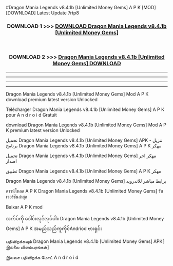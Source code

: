 #Dragon Mania Legends v8.4.1b  [Unlimited Money Gems] A P K [MOD] [DOWNLOAD] Latest Update 7rtp8



<div align="center">

<h3>DOWNLOAD 1 >>> <a href="https://teeasianyam.web.app?sq=Dragon Mania Legends v8.4.1b  [Unlimited Money Gems]">DOWNLOAD Dragon Mania Legends v8.4.1b  [Unlimited Money Gems] </a></h3><br>

<h3>DOWNLOAD 2 >>> <a href="https://teeasianyam.web.app?sq=Dragon Mania Legends v8.4.1b  [Unlimited Money Gems] ">Dragon Mania Legends v8.4.1b  [Unlimited Money Gems]  DOWNLOAD </a></h3>

</div>


----------------------------------------------------------

----------------------------------------------------------

----------------------------------------------------------

----------------------------------------------------------


Dragon Mania Legends v8.4.1b  [Unlimited Money Gems]  Mod A P K download premium latest version Unlocked

Télécharger Dragon Mania Legends v8.4.1b  [Unlimited Money Gems]  A P K pour A n d r o i d Gratuit

download Dragon Mania Legends v8.4.1b  [Unlimited Money Gems]  Mod A P K premium latest version Unlocked

تحميل Dragon Mania Legends v8.4.1b  [Unlimited Money Gems]  APK - تنزيل برنامج Dragon Mania Legends v8.4.1b  [Unlimited Money Gems]  A P K مهكر

تحميل Dragon Mania Legends v8.4.1b  [Unlimited Money Gems]  مهكر اخر اصدار

تطبيق Dragon Mania Legends v8.4.1b  [Unlimited Money Gems]  A P K مهكر

Dragon Mania Legends v8.4.1b  [Unlimited Money Gems]  برابط مباشر للاندرويد

ดาวน์โหลด A P K Dragon Mania Legends v8.4.1b  [Unlimited Money Gems]  รับเวอร์ชันล่าสุด

Baixar A P K mod

အက်ပ်ကို ဒေါင်းလုဒ်လုပ်ပါ။ Dragon Mania Legends v8.4.1b  [Unlimited Money Gems]  A P K အမည်သည်ကူကိုင်Andriod ဗားရှင်း

பதிவிறக்கவும் Dragon Mania Legends v8.4.1b  [Unlimited Money Gems]  APK[ இல்லை விளம்பரங்கள்] 
 
இலவச பதிவிறக்க மோட் A n d r o i d



